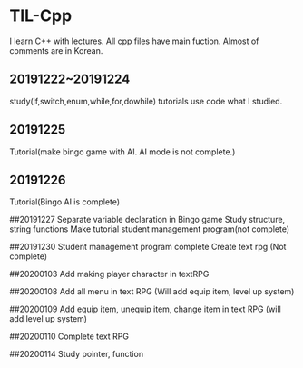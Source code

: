 # TIL-Cpp
I learn C++ with lectures.
All cpp files have main fuction.
Almost of comments are in Korean.

## 20191222~20191224
study(if,switch,enum,while,for,dowhile)
tutorials use code what I studied.

## 20191225
Tutorial(make bingo game with AI. AI mode is not complete.)

## 20191226
Tutorial(Bingo AI is complete)

##20191227
Separate variable declaration in Bingo game
Study structure, string functions
Make tutorial student management program(not complete)

##20191230
Student management program complete
Create  text rpg (Not complete)

##20200103
Add making player character in textRPG

##20200108
Add all menu in text RPG (Will add equip item, level up system)

##20200109
Add equip item, unequip item, change item in text RPG (will add level up system)

##20200110
Complete text RPG

##20200114
Study pointer, function
